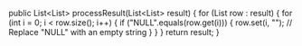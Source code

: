public List<List<String>> processResult(List<List<String>> result) {
    for (List<String> row : result) {
        for (int i = 0; i < row.size(); i++) {
            if ("NULL".equals(row.get(i))) {
                row.set(i, "");  // Replace "NULL" with an empty string
            }
        }
    }
    return result;
}